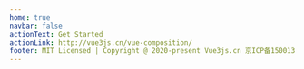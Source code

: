 ```yaml
---
home: true
navbar: false
actionText: Get Started
actionLink: http://vue3js.cn/vue-composition/
footer: MIT Licensed | Copyright @ 2020-present Vue3js.cn 京ICP备15001338号-6
---
```


<div class="features">
  <Card />
</div>


